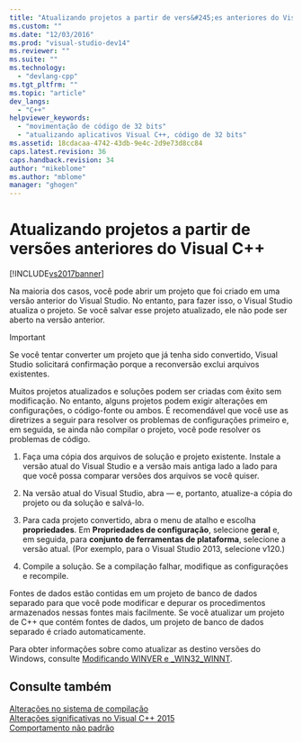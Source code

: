 ```yaml
---
title: "Atualizando projetos a partir de vers&#245;es anteriores do Visual C++ | Microsoft Docs"
ms.custom: ""
ms.date: "12/03/2016"
ms.prod: "visual-studio-dev14"
ms.reviewer: ""
ms.suite: ""
ms.technology: 
  - "devlang-cpp"
ms.tgt_pltfrm: ""
ms.topic: "article"
dev_langs: 
  - "C++"
helpviewer_keywords: 
  - "movimentação de código de 32 bits"
  - "atualizando aplicativos Visual C++, código de 32 bits"
ms.assetid: 18cdacaa-4742-43db-9e4c-2d9e73d8cc84
caps.latest.revision: 36
caps.handback.revision: 34
author: "mikeblome"
ms.author: "mblome"
manager: "ghogen"
---
```

# Atualizando projetos a partir de vers&#245;es anteriores do Visual C++
[!INCLUDE[vs2017banner](../assembler/inline/includes/vs2017banner.md)]

Na maioria dos casos, você pode abrir um projeto que foi criado em uma versão anterior do Visual Studio. No entanto, para fazer isso, o Visual Studio atualiza o projeto. Se você salvar esse projeto atualizado, ele não pode ser aberto na versão anterior.  
  
> [!IMPORTANT]
>  Se você tentar converter um projeto que já tenha sido convertido, Visual Studio solicitará confirmação porque a reconversão exclui arquivos existentes.  
  
 Muitos projetos atualizados e soluções podem ser criadas com êxito sem modificação. No entanto, alguns projetos podem exigir alterações em configurações, o código\-fonte ou ambos. É recomendável que você use as diretrizes a seguir para resolver os problemas de configurações primeiro e, em seguida, se ainda não compilar o projeto, você pode resolver os problemas de código.  
  
1.  Faça uma cópia dos arquivos de solução e projeto existente. Instale a versão atual do Visual Studio e a versão mais antiga lado a lado para que você possa comparar versões dos arquivos se você quiser.  
  
2.  Na versão atual do Visual Studio, abra — e, portanto, atualize\-a cópia do projeto ou da solução e salvá\-lo.  
  
3.  Para cada projeto convertido, abra o menu de atalho e escolha **propriedades**. Em **Propriedades de configuração**, selecione **geral** e, em seguida, para **conjunto de ferramentas de plataforma**, selecione a versão atual. \(Por exemplo, para o Visual Studio 2013, selecione v120.\)  
  
4.  Compile a solução. Se a compilação falhar, modifique as configurações e recompile.  
  
 Fontes de dados estão contidas em um projeto de banco de dados separado para que você pode modificar e depurar os procedimentos armazenados nessas fontes mais facilmente. Se você atualizar um projeto de C\+\+ que contém fontes de dados, um projeto de banco de dados separado é criado automaticamente.  
  
 Para obter informações sobre como atualizar as destino versões do Windows, consulte [Modificando WINVER e \_WIN32\_WINNT](../porting/modifying-winver-and-win32-winnt.md).  
  
## Consulte também  
 [Alterações no sistema de compilação](../build/build-system-changes.md)   
 [Alterações significativas no Visual C\+\+ 2015](../Topic/Visual%20C++%20change%20history%202003%20-%2020151.md)   
 [Comportamento não padrão](../Topic/Nonstandard%20Behavior.md)